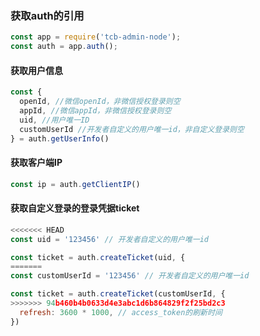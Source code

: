 ### 获取auth的引用

```js
const app = require('tcb-admin-node');
const auth = app.auth();
```

#### 获取用户信息

```js
const {
  openId, //微信openId，非微信授权登录则空
  appId, //微信appId，非微信授权登录则空
  uid, //用户唯一ID
  customUserId //开发者自定义的用户唯一id，非自定义登录则空
} = auth.getUserInfo()
```

#### 获取客户端IP
```js
const ip = auth.getClientIP()
```

#### 获取自定义登录的登录凭据ticket

```js
<<<<<<< HEAD
const uid = '123456' // 开发者自定义的用户唯一id

const ticket = auth.createTicket(uid, {
=======
const customUserId = '123456' // 开发者自定义的用户唯一id

const ticket = auth.createTicket(customUserId, {
>>>>>>> 94b460b4b0633d4e3abc1d6b864829f2f25bd2c3
  refresh: 3600 * 1000, // access_token的刷新时间
})
```
